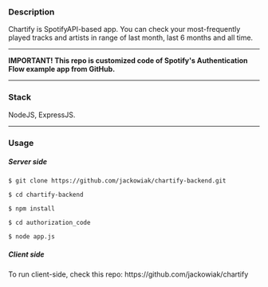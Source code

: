 <div>
  <h3>Description</h3>
  <p>Chartify is SpotifyAPI-based app. You can check your most-frequently played tracks and artists in range of last month, last 6 months and all time.</p>
</div>

<hr />

<div>
  <strong>IMPORTANT! This repo is customized code of Spotify's Authentication Flow example app from GitHub.</strong>
</div>

<hr />

<div>
  <h3>Stack</h3>
  <p>NodeJS, ExpressJS.</p>
</div>

<hr />

<div>
  <h3>Usage</h3>
  <h5>Server side</h5>
  <p><code>$ git clone https://github.com/jackowiak/chartify-backend.git</code></p>
  <p><code>$ cd chartify-backend</code></p>
  <p><code>$ npm install </code></p>
  <p><code>$ cd authorization_code</code></p>
  <p><code>$ node app.js </code></p>
  <h5>Client side</h5>
  <p>To run client-side, check this repo: https://github.com/jackowiak/chartify</p>
</div>
